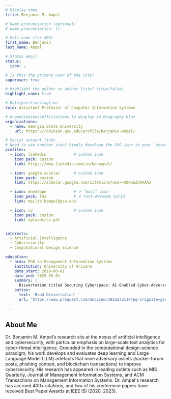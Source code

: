 ```yaml
---
# Display name
title: Benjamin M. Ampel

# Name pronunciation (optional)
# name_pronunciation: []

# Full name (for SEO)
first_name: Benjamin
last_name: Ampel

# Status emoji
status:
  icon: ☕️

# Is this the primary user of the site?
superuser: true

# Highlight the author in author lists? (true/false)
highlight_name: true

# Role/position/tagline
role: Assistant Professor of Computer Information Systems

# Organizations/Affiliations to display in Biography blox
organizations:
  - name: Georgia State University
    url: https://robinson.gsu.edu/profile/benjamin-ampel/

# Social network links
# Need to use another icon? Simply download the SVG icon to your `assets/media/icons/` folder.
profiles:
  - icon: linkedin            # custom icon
    icon_pack: custom
    link: https://www.linkedin.com/in/benampel/

  - icon: google-scholar      # custom icon
    icon_pack: custom
    link: https://scholar.google.com/citations?user=XDdwaZUAAAAJ

  - icon: envelope            # ✔ “mail” icon
    icon_pack: fas            # ✔ Font-Awesome Solid
    link: mailto:bampel@gsu.edu

  - icon: cv                  # custom icon
    icon_pack: custom
    link: uploads/cv.pdf


interests:
  - Artificial Intelligence
  - Cybersecurity
  - Computational Design Science

education:
  - area: PhD in Management Information Systems
    institution: University of Arizona
    date_start: 2019-08-01
    date_end: 2025-05-01
    summary: |
      Dissertation titled Securing Cyberspace: AI-Enabled Cyber-Adversary Defense. Supervised by Dr. Hsinchun Chen. The committee also included Dr. Sue Brown, Dr. Jay F. Nunamaker Jr. Awarded the ACM SIGMIS Doctoral Dissertation Award at ICIS 2024.
    button:
      text: 'Read Dissertation'
      url: 'https://www.proquest.com/docview/3052272114?pq-origsite=gscholar&fromopenview=true&sourcetype=Dissertations%20&%20Theses'
    
---
```


## About Me

Dr. Benjamin M. Ampel’s research sits at the nexus of artificial intelligence and cybersecurity, with particular emphasis on large-scale text analytics for cyber-threat intelligence. Grounded in the computational design-science paradigm, his work develops and evaluates deep learning and Large Language Model (LLM) artefacts that mine adversary assets (hacker-forum posts, phishing content, and blockchain transactions) to improve cybersecurity. His research has appeared in leading outlets such as MIS Quarterly, Journal of Management Information Systems, and ACM Transactions on Management Information Systems. Dr. Ampel's research has accrued 400+ citations, and two of his conference papers have received Best Paper Awards at IEEE ISI (2020, 2023).
